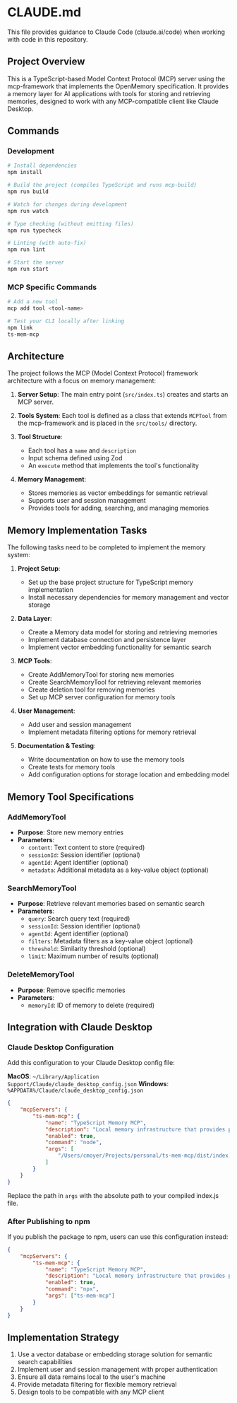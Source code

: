 # CLAUDE.md

This file provides guidance to Claude Code (claude.ai/code) when working with code in this repository.

## Project Overview

This is a TypeScript-based Model Context Protocol (MCP) server using the mcp-framework that implements the OpenMemory specification. It provides a memory layer for AI applications with tools for storing and retrieving memories, designed to work with any MCP-compatible client like Claude Desktop.

## Commands

### Development

```bash
# Install dependencies
npm install

# Build the project (compiles TypeScript and runs mcp-build)
npm run build

# Watch for changes during development
npm run watch

# Type checking (without emitting files)
npm run typecheck

# Linting (with auto-fix)
npm run lint

# Start the server
npm run start
```

### MCP Specific Commands

```bash
# Add a new tool
mcp add tool <tool-name>

# Test your CLI locally after linking
npm link
ts-mem-mcp
```

## Architecture

The project follows the MCP (Model Context Protocol) framework architecture with a focus on memory management:

1. **Server Setup**: The main entry point (`src/index.ts`) creates and starts an MCP server.

2. **Tools System**: Each tool is defined as a class that extends `MCPTool` from the mcp-framework and is placed in the `src/tools/` directory.

3. **Tool Structure**:
   - Each tool has a `name` and `description`
   - Input schema defined using Zod 
   - An `execute` method that implements the tool's functionality

4. **Memory Management**:
   - Stores memories as vector embeddings for semantic retrieval
   - Supports user and session management
   - Provides tools for adding, searching, and managing memories

## Memory Implementation Tasks

The following tasks need to be completed to implement the memory system:

1. **Project Setup**:
   - Set up the base project structure for TypeScript memory implementation
   - Install necessary dependencies for memory management and vector storage

2. **Data Layer**:
   - Create a Memory data model for storing and retrieving memories
   - Implement database connection and persistence layer
   - Implement vector embedding functionality for semantic search

3. **MCP Tools**:
   - Create AddMemoryTool for storing new memories
   - Create SearchMemoryTool for retrieving relevant memories
   - Create deletion tool for removing memories
   - Set up MCP server configuration for memory tools

4. **User Management**:
   - Add user and session management
   - Implement metadata filtering options for memory retrieval

5. **Documentation & Testing**:
   - Write documentation on how to use the memory tools
   - Create tests for memory tools
   - Add configuration options for storage location and embedding model

## Memory Tool Specifications

### AddMemoryTool
- **Purpose**: Store new memory entries
- **Parameters**:
  - `content`: Text content to store (required)
  - `sessionId`: Session identifier (optional)
  - `agentId`: Agent identifier (optional)
  - `metadata`: Additional metadata as a key-value object (optional)

### SearchMemoryTool
- **Purpose**: Retrieve relevant memories based on semantic search
- **Parameters**:
  - `query`: Search query text (required)
  - `sessionId`: Session identifier (optional)
  - `agentId`: Agent identifier (optional)
  - `filters`: Metadata filters as a key-value object (optional)
  - `threshold`: Similarity threshold (optional)
  - `limit`: Maximum number of results (optional)

### DeleteMemoryTool
- **Purpose**: Remove specific memories
- **Parameters**:
  - `memoryId`: ID of memory to delete (required)

## Integration with Claude Desktop

### Claude Desktop Configuration

Add this configuration to your Claude Desktop config file:

**MacOS**: `~/Library/Application Support/Claude/claude_desktop_config.json`
**Windows**: `%APPDATA%/Claude/claude_desktop_config.json`

```json
{
    "mcpServers": {
        "ts-mem-mcp": {
            "name": "TypeScript Memory MCP",
            "description": "Local memory infrastructure that provides persistent memory across sessions",
            "enabled": true,
            "command": "node",
            "args": [
                "/Users/cmoyer/Projects/personal/ts-mem-mcp/dist/index.js"
            ]
        }
    }
}
```

Replace the path in `args` with the absolute path to your compiled index.js file.

### After Publishing to npm

If you publish the package to npm, users can use this configuration instead:

```json
{
    "mcpServers": {
        "ts-mem-mcp": {
            "name": "TypeScript Memory MCP",
            "description": "Local memory infrastructure that provides persistent memory across sessions",
            "enabled": true,
            "command": "npx",
            "args": ["ts-mem-mcp"]
        }
    }
}
```

## Implementation Strategy

1. Use a vector database or embedding storage solution for semantic search capabilities
2. Implement user and session management with proper authentication
3. Ensure all data remains local to the user's machine
4. Provide metadata filtering for flexible memory retrieval
5. Design tools to be compatible with any MCP client